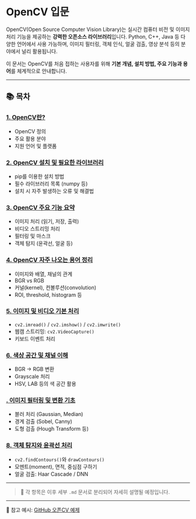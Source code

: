 # OpenCV 입문

OpenCV(Open Source Computer Vision Library)는 실시간 컴퓨터 비전 및 이미지 처리 기능을 제공하는 **강력한 오픈소스 라이브러리**입니다. Python, C++, Java 등 다양한 언어에서 사용 가능하며, 이미지 필터링, 객체 인식, 얼굴 검출, 영상 분석 등의 분야에서 널리 활용됩니다.

이 문서는 OpenCV를 처음 접하는 사용자를 위해 **기본 개념, 설치 방법, 주요 기능과 용어**를 체계적으로 안내합니다.

---

## 📚 목차

### [1. OpenCV란?](./1_OpenCV란.md)
- OpenCV 정의
- 주요 활용 분야
- 지원 언어 및 플랫폼

### [2. OpenCV 설치 및 필요한 라이브러리](./2_설치및라이브러리.md)
- pip를 이용한 설치 방법
- 필수 라이브러리 목록 (numpy 등)
- 설치 시 자주 발생하는 오류 및 해결법

### [3. OpenCV 주요 기능 요약](./.md)
- 이미지 처리 (읽기, 저장, 출력)
- 비디오 스트리밍 처리
- 필터링 및 마스크
- 객체 탐지 (윤곽선, 얼굴 등)

### [4. OpenCV 자주 나오는 용어 정리](./.md)
- 이미지와 배열, 채널의 관계
- BGR vs RGB
- 커널(kernel), 컨볼루션(convolution)
- ROI, threshold, histogram 등

### [5. 이미지 및 비디오 기본 처리](./)
- `cv2.imread()` / `cv2.imshow()` / `cv2.imwrite()`
- 웹캠 스트리밍: `cv2.VideoCapture()`
- 키보드 이벤트 처리

### [6. 색상 공간 및 채널 이해](./)
- BGR → RGB 변환
- Grayscale 처리
- HSV, LAB 등의 색 공간 활용

### [. 이미지 필터링 및 변환 기초](./)
- 블러 처리 (Gaussian, Median)
- 경계 검출 (Sobel, Canny)
- 도형 검출 (Hough Transform 등)

### [8. 객체 탐지와 윤곽선 처리](./)
- `cv2.findContours()`와 `drawContours()`
- 모멘트(moment), 면적, 중심점 구하기
- 얼굴 검출: Haar Cascade / DNN

---

> 📌 각 항목은 이후 세부 `.md` 문서로 분리되어 자세히 설명될 예정입니다.

---

🔗 참고 예시: [GitHub 오픈CV 예제](./https://github.com/Donggeon2960/623_chungnam/blob/main/opencv.md)
